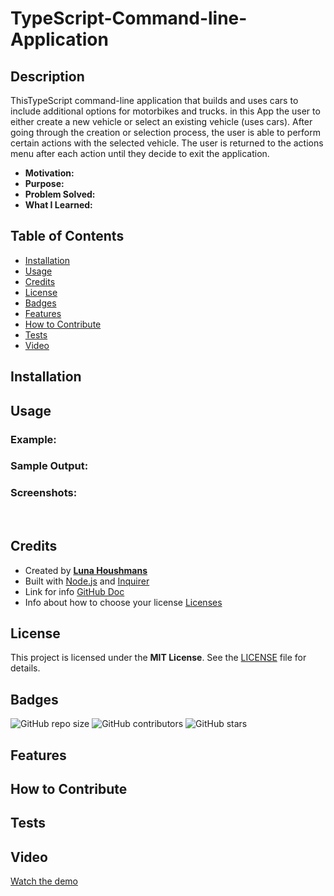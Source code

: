 # TypeScript-Command-line-Application

## Description
ThisTypeScript command-line application that builds and uses cars to include additional options for motorbikes and trucks.
in this App the user to either create a new vehicle or select an existing vehicle (uses cars). After going through the creation or selection process, the user is able to perform certain actions with the selected vehicle. The user is returned to the actions menu after each action until they decide to exit the application.

- **Motivation:** 
- **Purpose:** 
- **Problem Solved:** 
- **What I Learned:**

## Table of Contents

- [Installation](#installation)
- [Usage](#usage)
- [Credits](#credits)
- [License](#license)
- [Badges](#badges)
- [Features](#features)
- [How to Contribute](#how-to-contribute)
- [Tests](#tests)
- [Video](#video)

## Installation



## Usage



### Example:



### Sample Output:



### Screenshots:

![]()
![]()

## Credits

- Created by **[Luna Houshmans](https://github.com/lunahoushmand16)**
- Built with [Node.js](https://nodejs.org/) and [Inquirer](https://www.npmjs.com/package/inquirer)
- Link for info [GitHub Doc]()
- Info about how to choose your license [Licenses](https://choosealicense.com/licenses/)

## License

This project is licensed under the **MIT License**. See the [LICENSE](LICENSE) file for details.

## Badges

![GitHub repo size](https://img.shields.io/github/repo-size/lunahoushmand16/TypeScript-Command-line-Application)
![GitHub contributors](https://img.shields.io/github/contributors/lunahoushmand16/DevPro-Readme-Generator)
![GitHub stars](https://img.shields.io/github/stars/lunahoushmand16/DevPro-Readme-Generator?style=social)

## Features



## How to Contribute



## Tests



## Video

[Watch the demo]()
